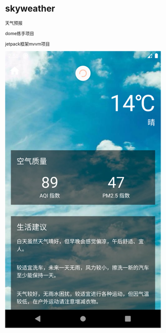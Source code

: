 # skyweather

天气预报

dome练手项目

jetpack框架mvvm项目



![image](https://raw.githubusercontent.com/TroubleMakerZ/skyweather/master/display/show1.png)
